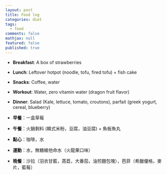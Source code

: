 ```yaml
---
layout: post
title: Food log
categories: diet
tags: 
  - food
comments: false
mathjax: null
featured: false
published: true
---
```


* **Breakfast**: A box of strawberries 
* **Lunch**: Leftover hotpot (noodle, tofu, fired tofu) + fish cake
* **Snacks**: Coffee, water
* **Workout**: Water, zero vitamin water (dragon fruit flavor)
* **Dinner**: Salad (Kale, lettuce, tomato, croutons), parfait (greek yogurt, cereal, blueberry)

* **早餐**：一盒草莓
* **午餐**：火鍋剩料 (韓式米粉，豆腐，油豆腐) + 魚板魚丸
* **點心**：咖啡，水
* **運動**：水，無糖維他命水（火龍果口味）
* **晚餐**：沙拉（羽衣甘藍，萵苣，大番茄，油煎麵包塊），芭菲（希臘優格，麥片，藍莓）